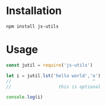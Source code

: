 # Installation
`npm install js-utils`
# Usage
```js
const jutil = require('js-utils')

let i = jutil.lst('hello world','o')
//                               ^
//                  this is optional

console.log(i)
```
